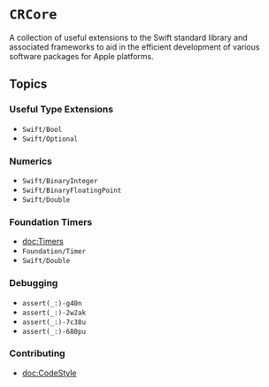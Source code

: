 # ``CRCore``

A collection of useful extensions to the Swift standard library and
associated frameworks to aid in the efficient development of various
software packages for Apple platforms.

## Topics

### Useful Type Extensions
- ``Swift/Bool``
- ``Swift/Optional``

### Numerics
- ``Swift/BinaryInteger``
- ``Swift/BinaryFloatingPoint``
- ``Swift/Double``

### Foundation Timers
- <doc:Timers>
- ``Foundation/Timer``
- ``Swift/Double``

### Debugging
- ``assert(_:)-g40n``
- ``assert(_:)-2w2ak``
- ``assert(_:)-7c38u``
- ``assert(_:)-680pu``

### Contributing
- <doc:CodeStyle>
